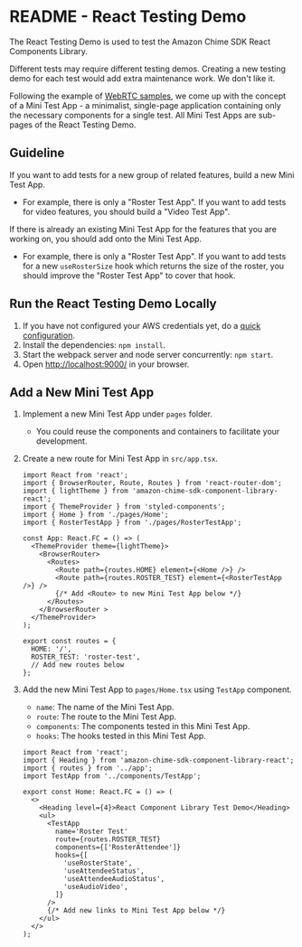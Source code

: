 # README - React Testing Demo

The React Testing Demo is used to test the Amazon Chime SDK React Components Library.

Different tests may require different testing demos. Creating a new testing demo for each test would add extra maintenance work. We don't like it.

Following the example of [WebRTC samples](https://webrtc.github.io/samples/), we come up with the concept of a Mini Test App - a minimalist, single-page application containing only the necessary components for a single test. All Mini Test Apps are sub-pages of the React Testing Demo.

## Guideline

If you want to add tests for a new group of related features, build a new Mini Test App.

* For example, there is only a "Roster Test App". If you want to add tests for video features, you should build a "Video Test App".

If there is already an existing Mini Test App for the features that you are working on, you should add onto the Mini Test App.

* For example, there is only a "Roster Test App". If you want to add tests for a new `useRosterSize` hook which returns the size of the roster, you should improve the "Roster Test App" to cover that hook.

## Run the React Testing Demo Locally

1. If you have not configured your AWS credentials yet, do a [quick configuration](https://docs.aws.amazon.com/cli/latest/userguide/cli-configure-quickstart.html).
2. Install the dependencies: `npm install`.
3. Start the webpack server and node server concurrently: `npm start`.
4. Open <http://localhost:9000/> in your browser.

## Add a New Mini Test App

1. Implement a new Mini Test App under `pages` folder.
   * You could reuse the components and containers to facilitate your development.

2. Create a new route for Mini Test App in `src/app.tsx`.

    ```tsx
    import React from 'react';
    import { BrowserRouter, Route, Routes } from 'react-router-dom';
    import { lightTheme } from 'amazon-chime-sdk-component-library-react';
    import { ThemeProvider } from 'styled-components';
    import { Home } from './pages/Home';
    import { RosterTestApp } from './pages/RosterTestApp';
    
    const App: React.FC = () => (
      <ThemeProvider theme={lightTheme}>
        <BrowserRouter>
          <Routes>
            <Route path={routes.HOME} element={<Home />} />
            <Route path={routes.ROSTER_TEST} element={<RosterTestApp />} />
            {/* Add <Route> to new Mini Test App below */}
          </Routes>
        </BrowserRouter >
      </ThemeProvider>
    );
    
    export const routes = {
      HOME: '/',
      ROSTER_TEST: 'roster-test',
      // Add new routes below
    };
    ```

3. Add the new Mini Test App to `pages/Home.tsx` using `TestApp` component.
    * `name`: The name of the Mini Test App.
    * `route`: The route to the Mini Test App.
    * `components`: The components tested in this Mini Test App.
    * `hooks`: The hooks tested in this Mini Test App.

    ```tsx
    import React from 'react';
    import { Heading } from 'amazon-chime-sdk-component-library-react';
    import { routes } from '../app';
    import TestApp from '../components/TestApp';
    
    export const Home: React.FC = () => (
      <>
        <Heading level={4}>React Component Library Test Demo</Heading>
        <ul>
          <TestApp
            name='Roster Test'
            route={routes.ROSTER_TEST}
            components={['RosterAttendee']}
            hooks={[
              'useRosterState',
              'useAttendeeStatus',
              'useAttendeeAudioStatus',
              'useAudioVideo',
            ]}
          />
          {/* Add new links to Mini Test App below */}
        </ul>
      </>
    );
    ```
